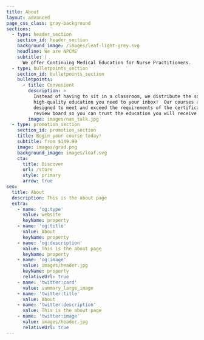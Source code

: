 ```yaml
---
title: About
layout: advanced
page_css_class: gray-background
sections:
  - type: header_section
    section_id: header_section
    background_image: /images/leaf-light-grey.svg
    headline: We are NPCME
    subtitle: |
      We offer Continuing Medical Education for Nurse Practitioners.
  - type: bulletpoints_section
    section_id: bulletpoints_section
    bulletpoints:
      - title: Convenient
        description: >
          Instead of having to sit in a classroom, we distribute the same
          high-quality education you need to your inbox!  Our courses are
          designed to meet and exceed the requirements of the certification
          review board so you can trust the education you will receive.
        image: images/nan_talk.jpg
  - type: promotion_section
    section_id: promotion_section
    title: Begin your course today!
    subtitle: from $149.99
    image: images/grad.png
    background_image: images/leaf.svg
    cta:
      title: Discover
      url: /store
      style: primary
      arrow: true
seo:
  title: About
  description: This is the about page
  extra:
    - name: 'og:type'
      value: website
      keyName: property
    - name: 'og:title'
      value: About
      keyName: property
    - name: 'og:description'
      value: This is the about page
      keyName: property
    - name: 'og:image'
      value: images/header.jpg
      keyName: property
      relativeUrl: true
    - name: 'twitter:card'
      value: summary_large_image
    - name: 'twitter:title'
      value: About
    - name: 'twitter:description'
      value: This is the about page
    - name: 'twitter:image'
      value: images/header.jpg
      relativeUrl: true
---
```

